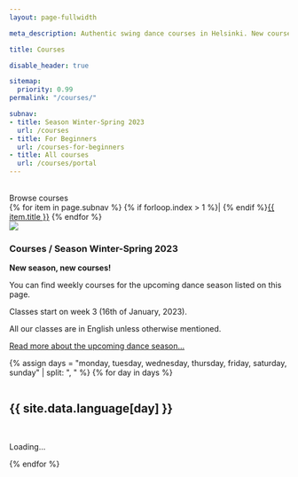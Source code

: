 ```yaml
---
layout: page-fullwidth

meta_description: Authentic swing dance courses in Helsinki. New courses starting thruought the year!

title: Courses

disable_header: true

sitemap:
  priority: 0.99
permalink: "/courses/"

subnav:
- title: Season Winter-Spring 2023
  url: /courses
- title: For Beginners
  url: /courses-for-beginners
- title: All courses
  url: /courses/portal
---
```


<section class="width-reader align-center text-center">
  <br/>
  Browse courses
  <nav title="Menu">
  {% for item in page.subnav %}
  {% if forloop.index > 1 %}| {% endif %}<a href="{{ item.url }}">{{ item.title }}</a>
  {% endfor %}
  </nav>
</section>

<section class="row align-items-end">
  <div class="large-5 medium-10 medium-centered columns aside pr20 t50">
    <div class="shadow-pop">
      <a href="/courses/portal">
        <img src="{{ site.urlimg }}/medium/lukkari-winter-spring-2023.png" />
      </a>
    </div>
  </div>
<section class="large-7 medium-8 medium-centered columns end" markdown="1">

### Courses / Season Winter-Spring 2023

**New season, new courses!**

You can find weekly courses for the upcoming dance season listed on this page.

Classes start on week 3 (16th of January, 2023).

All our classes are in English unless otherwise mentioned.

[Read more about the upcoming dance season...](/#season-info)
</section>
</section>

<template id="template-portal-event-snippet" style="display:none;">
  <div class="splide__slide slide pl10 pr10">
    {% include templates/portal-event-snippet.html %}
  </div>
</template>

<template id="template-portal-no-events" style="display:none;">
  <div class="text-center">
    <br/>
    <p>No courses on this day...</p>
    <p><a href="/courses">Check out all our courses here</a></p>
  </div>
</template>

{% assign days = "monday, tuesday, wednesday, thursday, friday, saturday, sunday" | split: ", " %}
{% for day in days %}
<div class="row width-max">
  <div class="columns medium-8 medium-centered">
    <h2>{{ site.data.language[day] }}</h2>
  </div>
  <div class="columns medium-12 pl0 pr0">
    <section id="portal-events-{{day}}-splide" class="splide carousel-cards" aria-label="{{ day }}">
      <div class="splide__track">
        <div id="portal-events-{{day}}" class="splide__list">
          <p class="text-center"><br/>Loading...</p>
        </div>
      </div>
    </section>
  </div>
</div>
{% endfor %}


<script>
  (function() {
    function renderEvent(event, template) {
      return template.html()
        .replace(/--URL--/g, 'https://portal.blackpepperswing.com/courses/' + event.id)
        .replace(/--IMG--/g, event.meta.image_src)
        .replace(/--SUBHEADER--/g, event.meta.categories.split(',').join(' | '))
        .replace(/--HEADER--/g, event.name)
        .replace(/--EXCERPT--/g, event.meta.description)
        .replace(/--TEACHERS--/g, event.meta.teachers)
        .replace(/--DURATION--/g, event.meta.duration)
        .replace(/--DAY--/g, event.meta.day)
        .replace(/--TIME--/g, event.meta.time)
        .replace(/--PRICE--/g, event.meta.price)
        .replace(/--DATE_START--/g, new Date(event.start_date).toLocaleDateString('FI'))
        .replace(/--DATE_END--/g, new Date(event.last_date).toLocaleDateString('FI'))
        ;
    }
    function renderPortalEvents() {
      var template = $('#template-portal-event-snippet');
      /* Load events */
      $.getJSON('https://us-central1-custportal-3000.cloudfunctions.net/api/data/events', function(events) {
        events = events.sort(function(a,b) {return (a.name < b.name) && 1 || -1});
        events = events.sort(function(a,b) {return (a.start_date > b.start_date) && 1 || -1});
        for (var day of ['monday', 'tuesday', 'wednesday', 'thursday', 'friday', 'saturday', 'sunday']) {
          var hasEvents = false;
          var eventsWrapper = $('#portal-events-'+day);
          eventsWrapper.html('');
          /* Loop thru single events and render row item */
          for (var i = 0, l = events.length; i<l; ++i) {
            var event = events[i];
            if ((''+event.meta.day).toLowerCase() === day) {
              eventsWrapper.append(renderEvent(event, template));
              hasEvents = true;
            }
          }
          if (!hasEvents) {
            eventsWrapper.append($('#template-portal-no-events').html());
          }
          new Splide('#portal-events-'+day+'-splide', {
            autoWidth: true, // do not set perPage nor perMove
            // perPage: 3,
            // padding: '2em',
            arrows: true,
            breakpoints: {
              920: {
                perPage: 2,
              },
              540: {
                perPage: 1,
              },
            }
          }).mount();
        }
      });
    }
    /* Wait for jQuery to load */
    var at = 100;
    var a = setInterval( function() {
      if ( typeof window.jQuery === 'undefined' ) {
        at = Math.min(1000, at*2);
        return;
      }
      clearInterval( a );
      renderPortalEvents();
    }, at );
  })();
</script>
